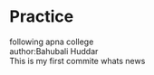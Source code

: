 # Practice
following apna college
<br>
author:Bahubali Huddar <br>
This is my first commite
whats news
